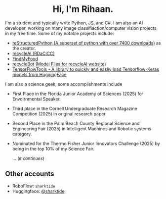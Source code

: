 <h1 align="center">Hi, I'm Rihaan.</h1>

I'm a student and typically write Python, JS, and C#. I am also an AI developer, working on many image classifiaction/computer vision projects in my free time. Some of my notable projects include:

- [reStructuredPython (A superset of python with over 7400 downloads)](https://github.com/sharktide/restructuredpython) as the creator.
- [recycleAI (RDaCiCC)](https://github.com/sharktide/recyclesmart)
- [FindMyFood](https://github.com/sharktide/findmyfood)
- [recycleBot (Model Files for recycleAI website)](https://hf.co/sharktide/recyclebot0)
- [TensorFlowTools - A library to quickly and easliy load Tensorflow-Keras models from HuggingFace](https://github.com/sharktide/tftools)

I am also a science geek; some accomplishments include

- First Place in the Florida Junior Academy of Sciences (2025) for Envoirnmental Speaker.
- Third place in the Cornell Undergraduate Research Magazine Competition (2025) in original research paper.
- Second Place in the Palm Beach County Regional Science and Engineering Fair (2025) in Intelligent Machines and Robotic systems category.
- Nominated for the Thermo Fisher Junior Innovators Challenge (2025) by being in the top 10% of my Science Fair.

   ... (*it continues*)

## Other accounts

- RoboFlow: `sharktide`
- Huggingface: [@sharktide](https://hf.co/sharktide)
